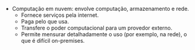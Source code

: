 *   Computação em nuvem: envolve computação, armazenamento e rede.
    *   Fornece serviços pela internet.
    *   Paga pelo que usa.
    *   Transfere o poder computacional para um provedor externo.
    *   Permite mensurar detalhadamente o uso (por exemplo, na rede), o que é difícil on-premises.